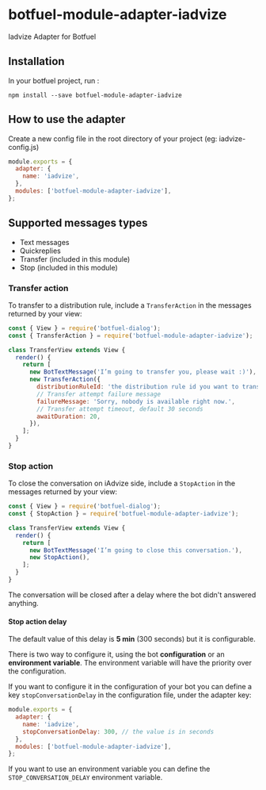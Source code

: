 # botfuel-module-adapter-iadvize

Iadvize Adapter for Botfuel

## Installation

In your botfuel project, run :

```shell
npm install --save botfuel-module-adapter-iadvize
```

## How to use the adapter

Create a new config file in the root directory of your project (eg: iadvize-config.js)

```js
module.exports = {
  adapter: {
    name: 'iadvize',
  },
  modules: ['botfuel-module-adapter-iadvize'],
};
```

## Supported messages types

- Text messages
- Quickreplies
- Transfer (included in this module)
- Stop (included in this module)

### Transfer action

To transfer to a distribution rule, include a `TransferAction` in the messages returned by your view:

```js
const { View } = require('botfuel-dialog');
const { TransferAction } = require('botfuel-module-adapter-iadvize');

class TransferView extends View {
  render() {
    return [
      new BotTextMessage('I’m going to transfer you, please wait :)'),
      new TransferAction({
        distributionRuleId: 'the distribution rule id you want to transfer to',
        // Transfer attempt failure message
        failureMessage: 'Sorry, nobody is available right now.',
        // Transfer attempt timeout, default 30 seconds
        awaitDuration: 20,
      }),
    ];
  }
}
```

### Stop action

To close the conversation on iAdvize side, include a `StopAction` in the messages returned by your view:

```js
const { View } = require('botfuel-dialog');
const { StopAction } = require('botfuel-module-adapter-iadvize');

class TransferView extends View {
  render() {
    return [
      new BotTextMessage('I’m going to close this conversation.'),
      new StopAction(),
    ];
  }
}
```

The conversation will be closed after a delay where the bot didn't answered anything.

#### Stop action delay

The default value of this delay is **5 min** (300 seconds) but it is configurable.

There is two way to configure it, using the bot **configuration** or an **environment variable**.
The environment variable will have the priority over the configuration.

If you want to configure it in the configuration of your bot you can define a key `stopConversationDelay` in the configuration file, under the adapter key:

```js
module.exports = {
  adapter: {
    name: 'iadvize',
    stopConversationDelay: 300, // the value is in seconds
  },
  modules: ['botfuel-module-adapter-iadvize'],
};
```

If you want to use an environment variable you can define the `STOP_CONVERSATION_DELAY` environment variable.
